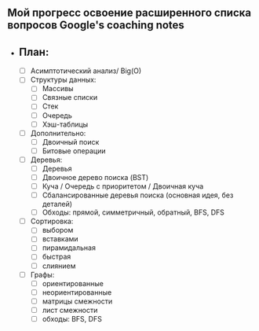 ## Мой прогресс освоение расширенного списка вопросов **Google's coaching notes**

- ## План:
    - [ ] Асимптотический анализ/ Big(O)
    - [ ] Структуры данных:
        - [ ] Массивы
        - [ ] Связные списки
        - [ ] Стек
        - [ ] Очередь
        - [ ] Хэш-таблицы
    - [ ] Дополнительно:
        - [ ] Двоичный поиск
        - [ ] Битовые операции
    - [ ] Деревья:
        - [ ] Деревья
        - [ ] Двоичное дерево поиска (BST)
        - [ ] Куча / Очередь с приоритетом / Двоичная куча
        - [ ] Сбалансированные деревья поиска (основная идея, без деталей)
        - [ ] Обходы: прямой, симметричный, обратный, BFS, DFS
    - [ ] Сортировка:
        - [ ] выбором
        - [ ] вставками
        - [ ] пирамидальная
        - [ ] быстрая
        - [ ] слиянием
    - [ ] Графы:
        - [ ] ориентированные
        - [ ] неориентированные
        - [ ] матрицы смежности
        - [ ] лист смежности
        - [ ] обходы: BFS, DFS
